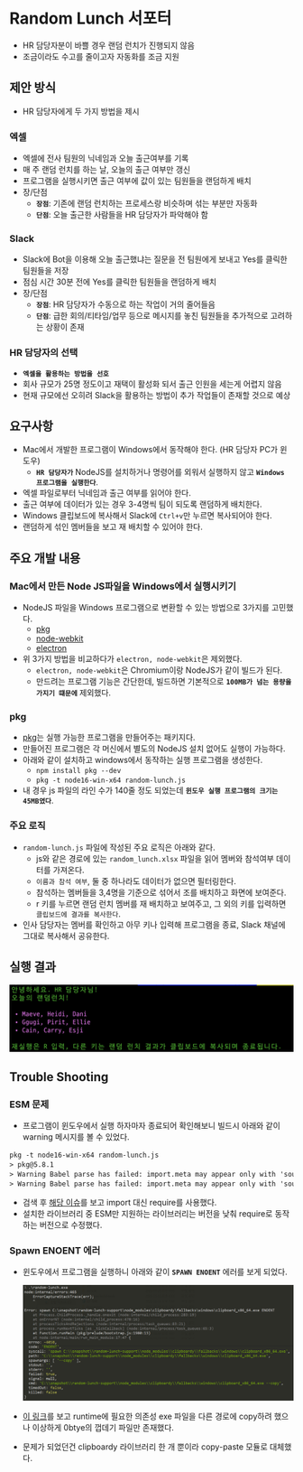 # Random Lunch 서포터

- HR 담당자분이 바쁠 경우 랜덤 런치가 진행되지 않음
- 조금이라도 수고를 줄이고자 자동화를 조금 지원

## 제안 방식

- HR 담당자에게 두 가지 방법을 제시

### 엑셀

- 엑셀에 전사 팀원의 닉네임과 오늘 출근여부를 기록
- 매 주 랜덤 런치를 하는 날, 오늘의 출근 여부만 갱신
- 프로그램을 실행시키면 출근 여부에 값이 있는 팀원들을 랜덤하게 배치
- 장/단점
  - **`장점`**: 기존에 랜덤 런치하는 프로세스랑 비슷하며 섞는 부분만 자동화
  - **`단점`**: 오늘 출근한 사람들을 HR 담당자가 파악해야 함

### Slack

- Slack에 Bot을 이용해 오늘 출근했냐는 질문을 전 팀원에게 보내고 Yes를 클릭한 팀원들을 저장
- 점심 시간 30분 전에 Yes를 클릭한 팀원들을 랜덤하게 배치
- 장/단점
  - **`장점`**: HR 담당자가 수동으로 하는 작업이 거의 줄어들음
  - **`단점`**: 급한 회의/티타임/업무 등으로 메시지를 놓친 팀원들을 추가적으로 고려하는 상황이 존재

### HR 담당자의 선택

- **`엑셀을 활용하는 방법을 선호`**
- 회사 규모가 25명 정도이고 재택이 활성화 되서 출근 인원을 세는게 어렵지 않음
- 현재 규모에선 오히려 Slack을 활용하는 방법이 추가 작업들이 존재할 것으로 예상

## 요구사항

- Mac에서 개발한 프로그램이 Windows에서 동작해야 한다. (HR 담당자 PC가 윈도우)
  - **`HR 담당자가`** NodeJS를 설치하거나 명령어를 외워서 실행하지 않고 **`Windows 프로그램을 실행한다`**.
- 엑셀 파일로부터 닉네임과 출근 여부를 읽어야 한다.
- 출근 여부에 데이터가 있는 경우 3-4명씩 팀이 되도록 랜덤하게 배치한다.
- Windows 클립보드에 복사해서 Slack에 `Ctrl+v`만 누르면 복사되어야 한다.
- 랜덤하게 섞인 멤버들을 보고 재 배치할 수 있어야 한다.

## 주요 개발 내용

### Mac에서 만든 Node JS파일을 Windows에서 실행시키기

- NodeJS 파일을 Windows 프로그램으로 변환할 수 있는 방법으로 3가지를 고민했다.
  - [pkg](https://github.com/vercel/pkg)
  - [node-webkit](https://nwjs.io/)
  - [electron](https://www.electronjs.org/)
- 위 3가지 방법을 비교하다가 `electron, node-webkit`은 제외했다.
  - `electron, node-webkit`은 Chromium이랑 NodeJS가 같이 빌드가 된다.
  - 만드려는 프로그램 기능은 간단한데, 빌드하면 기본적으로 **`100MB가 넘는 용량을 가지기 떄문에`** 제외했다.

### pkg

- [pkg](https://github.com/vercel/pkg)는 실행 가능한 프로그램을 만들어주는 패키지다.
- 만들어진 프로그램은 각 머신에서 별도의 NodeJS 설치 없어도 실행이 가능하다.
- 아래와 같이 설치하고 windows에서 동작하는 실행 프로그램을 생성한다.
  - `npm install pkg --dev`
  - `pkg -t node16-win-x64 random-lunch.js`
- 내 경우 js 파일의 라인 수가 140줄 정도 되었는데 **`윈도우 실행 프로그램의 크기는 45MB였다`**.

### 주요 로직

- `random-lunch.js` 파일에 작성된 주요 로직은 아래와 같다.
  - js와 같은 경로에 있는 `random_lunch.xlsx` 파일을 읽어 멤버와 참석여부 데이터를 가져온다.
  - `이름과 참석 여부`, 둘 중 하나라도 데이터가 없으면 필터링한다.
  - 참석하는 멤버들을 3,4명을 기준으로 섞어서 조를 배치하고 화면에 보여준다.
  - r 키를 누르면 랜덤 런치 멤버를 재 배치하고 보여주고, 그 외의 키를 입력하면 `클립보드에 결과를 복사한다`.
- 인사 담당자는 멤버를 확인하고 아무 키나 입력해 프로그램을 종료, Slack 채널에 그대로 복사해서 공유한다.

## 실행 결과

<img src="https://github.com/programmer-sjk/random-lunch-support/blob/main/images/result.png" width="550">

## Trouble Shooting

### ESM 문제

- 프로그램이 윈도우에서 실행 하자마자 종료되어 확인해보니 빌드시 아래와 같이 warning 메시지를 볼 수 있었다.

```txt
pkg -t node16-win-x64 random-lunch.js
> pkg@5.8.1
> Warning Babel parse has failed: import.meta may appear only with 'sourceType: "module"' (5:45)
> Warning Babel parse has failed: import.meta may appear only with 'sourceType: "module"' (6:45)
```

- 검색 후 [해당 이슈](https://github.com/vercel/pkg/issues/1291)를 보고 import 대신 require를 사용했다.
- 설치한 라이브러리 중 ESM만 지원하는 라이브러리는 버전을 낮춰 require로 동작하는 버전으로 수정했다.

### Spawn ENOENT 에러

- 윈도우에서 프로그램을 실행하니 아래와 같이 **`SPAWN ENOENT`** 에러를 보게 되었다.

  <img src="https://github.com/programmer-sjk/random-lunch-support/blob/main/images/spawn-enoent-error.png" width="650">

- [이 링크](https://github.com/vercel/pkg/issues/342)를 보고 runtime에 필요한 의존성 exe 파일을 다른 경로에 copy하려 했으나 이상하게 0btye의 껍데기 파일만 존재했다.
- 문제가 되었던건 clipboardy 라이브러리 한 개 뿐이라 copy-paste 모듈로 대체했다.
